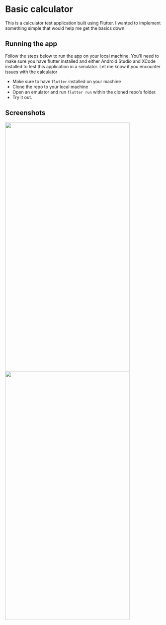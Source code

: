 # Basic calculator

This is a calculator test application built using Flutter. I wanted to implement something simple that would help me get the basics down.

 ## Running the app
Follow the steps below to run the app on your local machine. You'll need to make sure you have flutter installed and either Android Studio and XCode installed to test this application in a simulator. Let me know if you encounter issues with the calculator

* Make sure to have `flutter` installed on your machine
* Clone the repo to your local machine
* Open an emulator and run `flutter run` within the cloned repo's folder.
* Try it out.

## Screenshots
<img src="https://user-images.githubusercontent.com/67902213/119978851-c17cfd80-bfd7-11eb-9f16-1be4c3d47c7d.png" width="400" height="800"> <img src="https://user-images.githubusercontent.com/67902213/119979159-2f292980-bfd8-11eb-938a-bc2e9c46ca8e.png" width="400" height="800">


